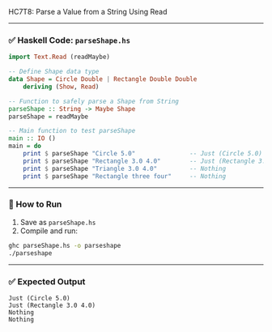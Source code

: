 HC7T8: Parse a Value from a String Using Read

---

### ✅ Haskell Code: `parseShape.hs`

```haskell
import Text.Read (readMaybe)

-- Define Shape data type
data Shape = Circle Double | Rectangle Double Double
    deriving (Show, Read)

-- Function to safely parse a Shape from String
parseShape :: String -> Maybe Shape
parseShape = readMaybe

-- Main function to test parseShape
main :: IO ()
main = do
    print $ parseShape "Circle 5.0"               -- Just (Circle 5.0)
    print $ parseShape "Rectangle 3.0 4.0"        -- Just (Rectangle 3.0 4.0)
    print $ parseShape "Triangle 3.0 4.0"         -- Nothing
    print $ parseShape "Rectangle three four"     -- Nothing
```

---

### 🏃 How to Run

1. Save as `parseShape.hs`
2. Compile and run:

```bash
ghc parseShape.hs -o parseshape
./parseshape
```

---

### ✅ Expected Output

```
Just (Circle 5.0)
Just (Rectangle 3.0 4.0)
Nothing
Nothing
```
